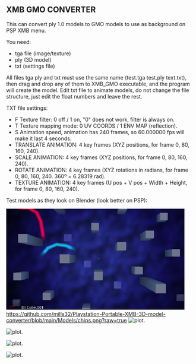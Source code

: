 XMB GMO CONVERTER
-----------------

This can convert ply 1.0 models to GMO models to use as background on PSP XMB menu.

You need:
- tga file (image/texture)
- ply (3D model)
- txt (settings file)

All files tga ply and txt must use the same name (test.tga test.ply text.txt), then drag and drop any of them to XMB_GMO executable, and the program will create the model.
Edit txt file to animate models, do not change the file structure, just edit the float numbers and leave the rest.

TXT file settings:
- F Texture filter: 0 off / 1 on, "0" does not work, filter is always on.
- T Texture mapping mode: 0 UV COORDS / 1 ENV MAP (reflection).
- S Animation speed, animation has 240 frames, so 60.000000 fps will make it last 4 seconds.
- TRANSLATE ANIMATION: 4 key frames (XYZ positions, for frame 0, 80, 160, 240).
- SCALE ANIMATION: 4 key frames (XYZ positions, for frame 0, 80, 160, 240).
- ROTATE ANIMATION: 4 key frames (XYZ rotations in radians, for frame 0, 80, 160, 240. 360º = 6.28319 rad).
- TEXTURE ANIMATION: 4 key frames (U pos + V pos + Width + Height, for frame 0, 80, 160, 240).

Test models as they look on Blender (look better on PSP):

![screenshot](Models/ps2.png)
https://github.com/mills32/Playstation-Portable-XMB-3D-model-converter/blob/main/Models/chips.png?raw=true
![plot](https://raw.githubusercontent.com/mills32/Playstation-Portable-XMB-3D-model-converter).

![plot](https://raw.githubusercontent.com/mills32/Playstation-Portable-XMB-3D-model-converter/Models/waves.png).

![plot](https://raw.githubusercontent.com/mills32/Playstation-Portable-XMB-3D-model-converter/Models/planets.png).

![plot](https://raw.githubusercontent.com/mills32/Playstation-Portable-XMB-3D-model-converter/Models/chips.png).





